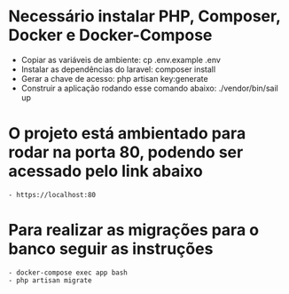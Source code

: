 # Necessário instalar PHP, Composer, Docker e Docker-Compose #
- Copiar as variáveis de ambiente:
    cp .env.example .env
- Instalar as dependências do laravel:
    composer install
- Gerar a chave de acesso:
    php artisan key:generate
- Construir a aplicação rodando esse comando abaixo: 
    ./vendor/bin/sail up

# O projeto está ambientado para rodar na porta 80, podendo ser acessado pelo link abaixo #
    - https://localhost:80

# Para realizar as migrações para o banco seguir as instruções #
    - docker-compose exec app bash
    - php artisan migrate
